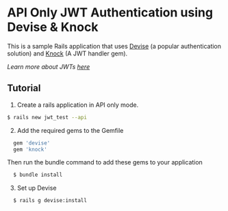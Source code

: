 # API Only JWT Authentication using Devise & Knock

This is a sample Rails application that uses [Devise](https://github.com/plataformatec/devise) (a popular authentication solution) and [Knock](https://github.com/nsarno/knock) (A JWT handler gem).

_Learn more about JWTs [here](https://jwt.io)_

## Tutorial

1. Create a rails application in API only mode.

```Bash
$ rails new jwt_test --api
```

2. Add the required gems to the Gemfile

```Ruby
  gem 'devise'
  gem 'knock'
```

Then run the bundle command to add these gems to your application

```Bash
  $ bundle install
```

3. Set up Devise

```Bash
  $ rails g devise:install
```
